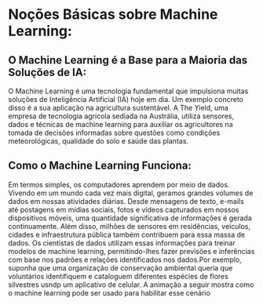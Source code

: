 # Noções Básicas sobre Machine Learning:

## O Machine Learning é a Base para a Maioria das Soluções de IA:

O Machine Learning é uma tecnologia fundamental que impulsiona muitas soluções de Inteligência Artificial (IA) hoje em dia. 
Um exemplo concreto disso é a sua aplicação na agricultura sustentável. 
A The Yield, uma empresa de tecnologia agrícola sediada na Austrália, utiliza sensores, dados e técnicas de machine learning para auxiliar os agricultores na tomada de decisões informadas sobre questões como condições meteorológicas, qualidade do solo e saúde das plantas.

## Como o Machine Learning Funciona:

Em termos simples, os computadores aprendem por meio de dados. 
Vivendo em um mundo cada vez mais digital, geramos grandes volumes de dados em nossas atividades diárias. 
Desde mensagens de texto, e-mails até postagens em mídias sociais, fotos e vídeos capturados em nossos dispositivos móveis, uma quantidade significativa de informações é gerada continuamente. 
Além disso, milhões de sensores em residências, veículos, cidades e infraestrutura pública também contribuem para essa massa de dados. 
Os cientistas de dados utilizam essas informações para treinar modelos de machine learning, permitindo-lhes fazer previsões e inferências com base nos padrões e relações identificados nos dados.Por exemplo, suponha que uma organização de conservação ambiental queria que voluntários identifiquem e cataloguem diferentes espécies de flores silvestres usndp um aplicativo de celular. A animação a seguir mostra como o machine learning pode ser usado para habilitar esse cenário

